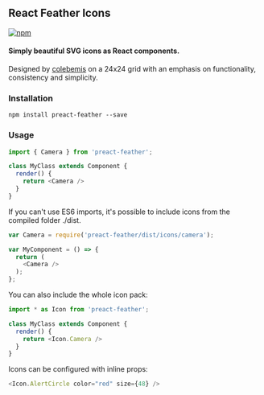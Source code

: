 ## React Feather Icons

[![npm](https://img.shields.io/npm/v/preact-feather.svg)](https://www.npmjs.com/package/preact-feather)

#### Simply beautiful SVG icons as React components.
Designed by [colebemis](https://github.com/colebemis/) on a 24x24 grid with an emphasis on functionality, consistency and simplicity.

### Installation
    npm install preact-feather --save

### Usage

```javascript
import { Camera } from 'preact-feather';

class MyClass extends Component {
  render() {
    return <Camera />
  }
}
````
If you can't use ES6 imports, it's possible to include icons from the compiled folder ./dist.
```javascript
var Camera = require('preact-feather/dist/icons/camera');

var MyComponent = () => {
  return (
    <Camera />
  );
};
```
You can also include the whole icon pack:

```javascript
import * as Icon from 'preact-feather';

class MyClass extends Component {
  render() {
    return <Icon.Camera />
  }
}
```
Icons can be configured with inline props:
```javascript
<Icon.AlertCircle color="red" size={48} />
```
